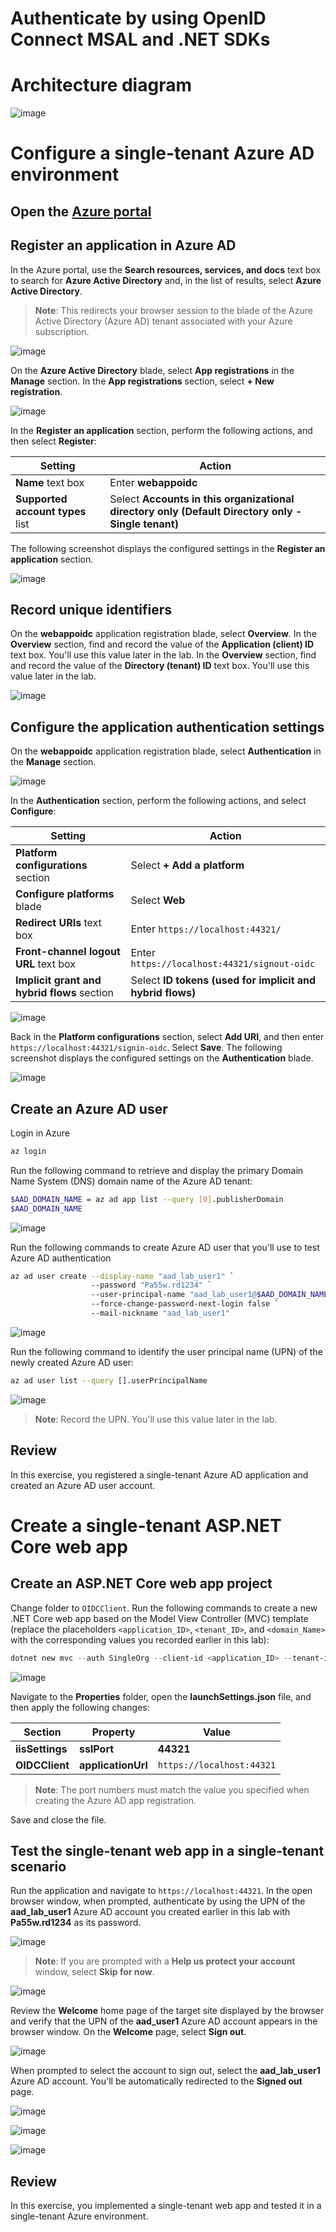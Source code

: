 # Authenticate by using OpenID Connect MSAL and .NET SDKs

# Architecture diagram

![image](https://user-images.githubusercontent.com/34960418/168565954-5d482ecb-bea6-493c-a0cd-92c0874385ec.png)


# Configure a single-tenant Azure AD environment

## Open the [Azure portal](https://portal.azure.com)


## Register an application in Azure AD

In the Azure portal, use the **Search resources, services, and docs** text box to search for **Azure Active Directory** and, in the list of results, select **Azure Active Directory**.

> **Note**: This redirects your browser session to the blade of the Azure Active Directory (Azure AD) tenant associated with your Azure subscription.

![image](https://user-images.githubusercontent.com/34960418/168567488-37368474-fb89-4003-9e6a-449439c735a0.png)


On the **Azure Active Directory** blade, select **App registrations** in the **Manage** section. In the **App registrations** section, select **+ New registration**.

![image](https://user-images.githubusercontent.com/34960418/168568012-fc4c5b1f-104a-4d9f-8718-94f9832d00eb.png)


In the **Register an application** section, perform the following actions, and then select **Register**:

| Setting | Action |
| --- | --- |
| **Name** text box | Enter **webappoidc** |
| **Supported account types** list | Select **Accounts in this organizational directory only (Default Directory only - Single tenant)** |

The following screenshot displays the configured settings in the **Register an application** section.

![image](https://user-images.githubusercontent.com/34960418/168568441-191e74b6-587a-40b0-84bd-375e060e6418.png)


## Record unique identifiers

On the **webappoidc** application registration blade, select **Overview**. In the **Overview** section, find and record the value of the **Application (client) ID** text box. You'll use this value later in the lab. In the **Overview** section, find and record the value of the **Directory (tenant) ID** text box. You'll use this value later in the lab.

![image](https://user-images.githubusercontent.com/34960418/168594573-65e0d8da-238a-4928-8080-9fb83055635d.png)


## Configure the application authentication settings

On the **webappoidc** application registration blade, select **Authentication** in the **Manage** section. 

![image](https://user-images.githubusercontent.com/34960418/168595289-a4071cf1-249d-4f97-a986-e69663f9650c.png)


In the **Authentication** section, perform the following actions, and select **Configure**:

| Setting | Action |
| --- | --- |
| **Platform configurations** section | Select **+ Add a platform** |
| **Configure platforms** blade  | Select **Web** |
| **Redirect URIs** text box | Enter `https://localhost:44321/` |
| **Front-channel logout URL** text box   | Enter  `https://localhost:44321/signout-oidc` |
|**Implicit grant and hybrid flows** section | Select **ID tokens (used for implicit and hybrid  flows)** |

![image](https://user-images.githubusercontent.com/34960418/168596617-0b24c9a4-46a1-402e-95d7-346f5f44e13a.png)


Back in the **Platform configurations** section, select **Add URI**, and then enter `https://localhost:44321/signin-oidc`. Select **Save**. The following screenshot displays the configured settings on the **Authentication** blade.

![image](https://user-images.githubusercontent.com/34960418/168597299-6dd5c140-a96c-4868-9a82-3256844cf545.png)


## Create an Azure AD user

Login in Azure

```bash
az login
```


Run the following command to retrieve and display the primary Domain Name System (DNS) domain name of the Azure AD tenant:

```bash
$AAD_DOMAIN_NAME = az ad app list --query [0].publisherDomain
$AAD_DOMAIN_NAME
```

![image](https://user-images.githubusercontent.com/34960418/168617119-0a7284c5-3fbe-47e4-8f52-15d98deb7a22.png)


Run the following commands to create Azure AD user that you'll use to test Azure AD authentication

```bash
az ad user create --display-name "aad_lab_user1" `
                  --password "Pa55w.rd1234" `
                  --user-principal-name "aad_lab_user1@$AAD_DOMAIN_NAME" `
                  --force-change-password-next-login false `
                  --mail-nickname "aad_lab_user1"
```

![image](https://user-images.githubusercontent.com/34960418/168618702-6450145f-155e-4c5e-a849-eaa94a4ffc5b.png)


Run the following command to identify the user principal name (UPN) of the newly created Azure AD user:

```bash
az ad user list --query [].userPrincipalName
```

![image](https://user-images.githubusercontent.com/34960418/168618817-ea4de2bd-15ee-4642-b690-98a31e641e2b.png)

> **Note**: Record the UPN. You'll use this value later in the lab.


## Review

In this exercise, you registered a single-tenant Azure AD application and created an Azure AD user account.


# Create a single-tenant ASP.NET Core web app

## Create an ASP.NET Core web app project

Change folder to `OIDCClient`. Run the following commands to create a new .NET Core web app based on the Model View Controller (MVC) template (replace the placeholders `<application_ID>`, `<tenant_ID>`, and `<domain_Name>` with the corresponding values you recorded earlier in this lab):

```powershell
dotnet new mvc --auth SingleOrg --client-id <application_ID> --tenant-id <tenant_ID> --domain <domain_Name>
```
![image](https://user-images.githubusercontent.com/34960418/168778132-6c38532d-61a4-4e4b-adc6-933107c926a1.png)


Navigate to the **Properties** folder, open the **launchSettings.json** file, and then apply the following changes:

| Section | Property  | Value |
| --- | --- | --- |
| **iisSettings** | **sslPort** | **44321** |
| **OIDCClient**  | **applicationUrl** | `https://localhost:44321` |

> **Note**: The port numbers must match the value you specified when creating the Azure AD app registration.

Save and close the file.


## Test the single-tenant web app in a single-tenant scenario

Run the application and navigate to `https://localhost:44321`. In the open browser window, when prompted, authenticate by using the UPN of the **aad_lab_user1** Azure AD account you created earlier in this lab with **Pa55w.rd1234** as its password.

![image](https://user-images.githubusercontent.com/34960418/168787316-b8a6b36c-5167-4cd1-af51-95d1cd2e4342.png)

> **Note**: If you are prompted with a **Help us protect your account** window, select **Skip for now**.

![image](https://user-images.githubusercontent.com/34960418/168787602-68ddb8ec-e2c1-48ce-a101-695dd10b4fdd.png)


Review the **Welcome** home page of the target site displayed by the browser and verify that the UPN of the **aad_user1** Azure AD account appears in the browser window. On the **Welcome** page, select **Sign out**.

![image](https://user-images.githubusercontent.com/34960418/168788126-529ac387-efe0-4ac3-975f-721617ab1487.png)


When prompted to select the account to sign out, select the **aad_lab_user1** Azure AD account. You'll be automatically redirected to the **Signed out** page.

![image](https://user-images.githubusercontent.com/34960418/168788347-f73df968-28cc-4ba3-a829-1c4666b5466c.png)

![image](https://user-images.githubusercontent.com/34960418/168788437-ed1bd139-6c57-4d2b-a6d4-11aad5f02922.png)

![image](https://user-images.githubusercontent.com/34960418/168788492-db3654f1-f49d-4c44-9f07-7409046b91c3.png)


## Review 

In this exercise, you implemented a single-tenant web app and tested it in a single-tenant Azure environment.







